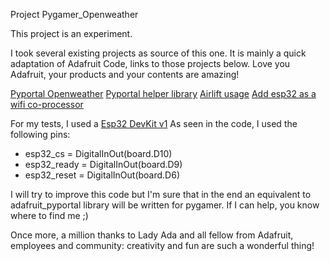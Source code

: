 Project Pygamer_Openweather

This project is an experiment.

I took several existing projects as source of this one.
It is mainly a quick adaptation of Adafruit Code, links to those projects below.
Love you Adafruit, your products and your contents are amazing!

[Pyportal Openweather](https://github.com/adafruit/Adafruit_Learning_System_Guides/tree/master/PyPortal_OpenWeather)
[Pyportal helper library](https://github.com/adafruit/Adafruit_CircuitPython_PyPortal)
[Airlift usage](https://learn.adafruit.com/adafruit-airlift-breakout/circuitpython)
[Add esp32 as a wifi co-processor](https://learn.adafruit.com/adding-a-wifi-co-processor-to-circuitpython-esp8266-esp32)

For my tests, I used a [Esp32 DevKit v1](https://docs.zerynth.com/latest/official/board.zerynth.doit_esp32/docs/index.html)
As seen in the code, I used the following pins:

* esp32_cs = DigitalInOut(board.D10)
* esp32_ready = DigitalInOut(board.D9)
* esp32_reset = DigitalInOut(board.D6)

I will try to improve this code but I'm sure that in the end an equivalent to adafruit_pyportal library will be written for pygamer.
If I can help, you know where to find me ;)

Once more, a million thanks to Lady Ada and all fellow from Adafruit, employees and community: creativity and fun are such a wonderful thing!
